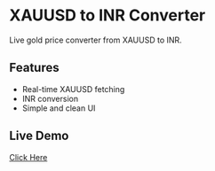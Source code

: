 # XAUUSD to INR Converter
Live gold price converter from XAUUSD to INR.

## Features
- Real-time XAUUSD fetching
- INR conversion
- Simple and clean UI

## Live Demo
[Click Here](https://clicksolver.github.io/XAUUSD-to-INR/)
